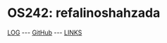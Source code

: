 ---
---

# OS242: refalinoshahzada

[LOG](TXT/mylog.txt) --- [GitHub](https://github.com/refalinoshahzada/os242/) --- [LINKS](LINKS/)

<br>
